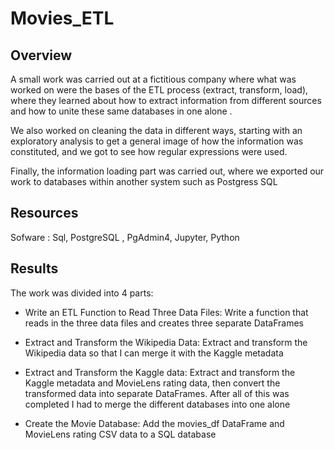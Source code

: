 # Movies_ETL

## Overview

A small work was carried out at a fictitious company where what was worked on were the bases of the ETL process (extract, transform, load), where they learned about how to extract information from different sources and how to unite these same databases in one alone .

We also worked on cleaning the data in different ways, starting with an exploratory analysis to get a general image of how the information was constituted, and we got to see how regular expressions were used.

Finally, the information loading part was carried out, where we exported our work to databases within another system such as Postgress SQL

## Resources

Sofware : Sql, PostgreSQL , PgAdmin4, Jupyter, Python

## Results

The work was divided into 4 parts:
- Write an ETL Function to Read Three Data Files:
  Write a function that reads in the three data files and creates three separate DataFrames


- Extract and Transform the Wikipedia Data:
  Extract and transform the Wikipedia data so that I can merge it with the Kaggle metadata
  
- Extract and Transform the Kaggle data:
  Extract and transform the Kaggle metadata and MovieLens rating data, then convert the transformed data into separate DataFrames. After  all of this was completed I had to merge   the different databases into one alone
  
- Create the Movie Database:
  Add the movies_df DataFrame and MovieLens rating CSV data to a SQL database
  
  
